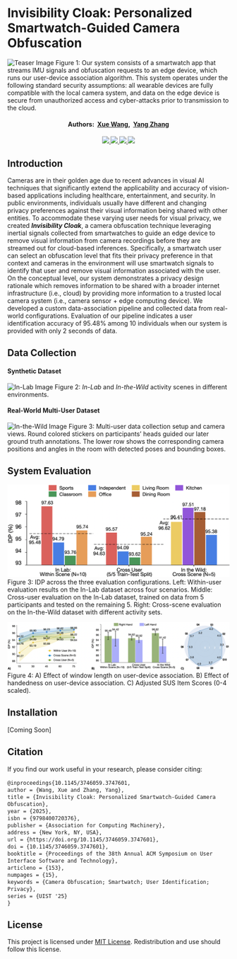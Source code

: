# Invisibility Cloak: Personalized Smartwatch-Guided Camera Obfuscation
![Teaser Image](./img/teaser_cloak.png)
Figure 1: Our system consists of a smartwatch app that streams IMU signals and obfuscation requests to an edge device, which runs our user-device association algorithm. This system operates under the following standard security assumptions: all wearable devices are fully compatible with the local camera system, and data on the edge device is secure from unauthorized access and cyber-attacks prior to transmission to the cloud.
<div>
    <h4 align="center">
        Authors:&nbsp
        <a href='https://xueewang.github.io/' target='_blank'>Xue Wang</a>,&nbsp;
        <a href='https://yangzhang.dev/' target='_blank'>Yang Zhang</a>
    </h4>
</div>

<div>
    <h4 align="center">
        <a href="https://hilab-open-source.github.io/InvisibilityCloak/" target='_blank'>
        <img src="https://img.shields.io/badge/Project Page-yellow">
        <a href="https://dl.acm.org/doi/10.1145/3746059.3747601" target='_blank'>
        <img src="https://img.shields.io/badge/UIST_2025-Paper-green">
        </a>
        <a href="https://youtu.be/-UlUI3DfKUE?si=f70wxYkXDia_9Fjn" target='_blank'>
        <img src="https://img.shields.io/badge/Youtube%20Video-%23FF0000.svg?logo=YouTube&logoColor=white">
        </a>
        <a href="https://drive.google.com/drive/folders/1caPPtjg4dHysmkLXPLz_XsJEdVblDA6h?usp=drive_link" target='_blank'>
        <img src="https://img.shields.io/badge/Dataset-_Skeleton&Bounding Box-blue">
        </a>
    </h4>
</div>

## Introduction
Cameras are in their golden age due to recent advances in visual AI techniques that significantly extend the applicability and accuracy of vision-based applications including healthcare, entertainment, and security. In public environments, individuals usually have different and changing privacy preferences against their visual information being shared with other entities. To accommodate these varying user needs for visual privacy, we created ***Invisibility Cloak***, a camera obfuscation technique leveraging inertial signals collected from smartwatches to guide an edge device to remove visual information from camera recordings before they are streamed out for cloud-based inferences. Specifically, a smartwatch user can select an obfuscation level that fits their privacy preference in that context and cameras in the environment will use smartwatch signals to identify that user and remove visual information associated with the user. On the conceptual level, our system demonstrates a privacy design rationale which removes information to be shared with a broader internet infrastructure (i.e., cloud) by providing more information to a trusted local camera system (i.e., camera sensor + edge computing device). We developed a custom data-association pipeline and collected data from real-world configurations. Evaluation of our pipeline indicates a user identification accuracy of 95.48% among 10 individuals when our system is provided with only 2 seconds of data.
## Data Collection
#### Synthetic Dataset
![In-Lab Image](./img/scene_skeleton.png)
Figure 2: *In-Lab* and *In-the-Wild* activity scenes in different environments.
#### Real-World Multi-User Dataset
![In-the-Wild Image](./img/multi-user.png)
Figure 3: Multi-user data collection setup and camera views. Round colored stickers on participants’ heads guided our later ground truth annotations. The lower row shows the corresponding camera positions and angles in the room with detected poses and bounding boxes.

## System Evaluation
![association](./img/association_flat.png)
Figure 3: IDP across the three evaluation configurations. Left: Within-user evaluation results on the In-Lab dataset across four scenarios. Middle: Cross-user evaluation on the In-Lab dataset, trained on data from 5 participants and tested on the remaining 5. Right: Cross-scene evaluation on the In-the-Wild dataset with different activity sets.

![multi and usability](./img/eval_results.png)
Figure 4: A) Effect of window length on user-device association. B) Effect of handedness on user-device association. C) Adjusted SUS Item Scores (0-4 scaled).

## Installation
[Coming Soon]

## Citation
If you find our work useful in your research, please consider citing:
```
@inproceedings{10.1145/3746059.3747601,
author = {Wang, Xue and Zhang, Yang},
title = {Invisibility Cloak: Personalized Smartwatch-Guided Camera Obfuscation},
year = {2025},
isbn = {9798400720376},
publisher = {Association for Computing Machinery},
address = {New York, NY, USA},
url = {https://doi.org/10.1145/3746059.3747601},
doi = {10.1145/3746059.3747601},
booktitle = {Proceedings of the 38th Annual ACM Symposium on User Interface Software and Technology},
articleno = {153},
numpages = {15},
keywords = {Camera Obfuscation; Smartwatch; User Identification; Privacy},
series = {UIST '25}
}
```
## License
This project is licensed under <a rel="license" href="./LICENSE">MIT License</a>. Redistribution and use should follow this license.
